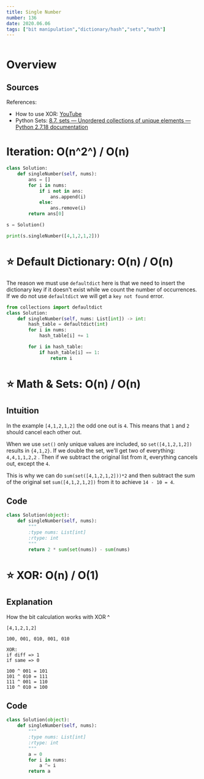 ```yaml
---
title: Single Number
number: 136
date: 2020.06.06
tags: ["bit manipulation","dictionary/hash","sets","math"]
---
```


```toc

```

# Overview
## Sources
References:
- How to use XOR: [YouTube](https://www.youtube.com/watch?v=VPw9vPN-3ac)
- Python Sets: [8.7. sets — Unordered collections of unique elements — Python 2.7.18 documentation](https://docs.python.org/2/library/sets.html)

# Iteration: O(n^2^) / O(n)
```python
class Solution:
    def singleNumber(self, nums):
        ans = []
        for i in nums:
            if i not in ans:
                ans.append(i)
            else:
                ans.remove(i)
        return ans[0]

s = Solution()

print(s.singleNumber([4,1,2,1,2]))
```

# ⭐️ Default Dictionary: O(n) / O(n)
The reason we must use `defaultdict` here is that we need to insert the dictionary key if it doesn't exist while we count the number of occurrences. If we do not use `defaultdict` we will get a `key not found` error.

```python
from collections import defaultdict
class Solution:
    def singleNumber(self, nums: List[int]) -> int:
        hash_table = defaultdict(int)
        for i in nums:
            hash_table[i] += 1

        for i in hash_table:
            if hash_table[i] == 1:
                return i
```

# ⭐️ Math & Sets: O(n) / O(n)
## Intuition
In the example `[4,1,2,1,2]`  the odd one out is `4`. This means that `1` and `2` should cancel each other out.

When we use `set()` only unique values are included, so `set([4,1,2,1,2])` results in `{4,1,2}`.
If we double the set, we'll get two of everything: `4,4,1,1,2,2` . Then if we subtract the original list from it, everything cancels out, except the `4`.

This is why we can do `sum(set([4,1,2,1,2]))*2` and then subtract the sum of the original set `sum([4,1,2,1,2])` from it to achieve `14 - 10 = 4`.

## Code
```python
class Solution(object):
    def singleNumber(self, nums):
        """
        :type nums: List[int]
        :rtype: int
        """
        return 2 * sum(set(nums)) - sum(nums)
```

# ⭐️ XOR: O(n) / O(1)
## Explanation
How the bit calculation works with XOR ^

```text
[4,1,2,1,2]

100, 001, 010, 001, 010

XOR:
if diff => 1
if same => 0

100 ^ 001 = 101
101 ^ 010 = 111
111 ^ 001 = 110
110 ^ 010 = 100
```

## Code

```python
class Solution(object):
    def singleNumber(self, nums):
        """
        :type nums: List[int]
        :rtype: int
        """
        a = 0
        for i in nums:
            a ^= i
        return a
```

